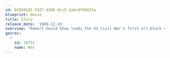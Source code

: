 ```yaml
---
id: 645b91d1-f427-4386-9cc5-2e8c9f68823a
blueprint: movie
title: Glory
release_date: '1989-12-15'
overview: "Robert Gould Shaw leads the US Civil War's first all-black volunteer company, fighting prejudices of both his own Union army and the Confederates."
genres:
  -
    id: 10752
    name: War
---
```

